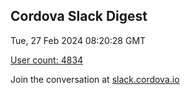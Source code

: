 ## Cordova Slack Digest
Tue, 27 Feb 2024 08:20:28 GMT

[User count: 4834](https://cordova.slack.com/)


Join the conversation at [slack.cordova.io](http://slack.cordova.io/)
